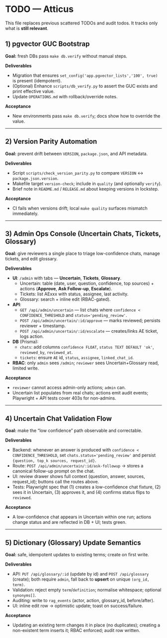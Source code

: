 # TODO — Atticus

This file replaces previous scattered TODOs and audit todos. It tracks only what is **still relevant**.

## 1) pgvector GUC Bootstrap
**Goal:** fresh DBs pass `make db.verify` without manual steps.

**Deliverables**
- Migration that ensures `set_config('app.pgvector_lists','100', true)` is present (idempotent).
- (Optional) Enhance `scripts/db_verify.py` to assert the GUC exists and print effective value.
- Update `OPERATIONS.md` with rollback/override notes.

**Acceptance**
- New environments pass `make db.verify`; docs show how to override the value.

---

## 2) Version Parity Automation
**Goal:** prevent drift between `VERSION`, `package.json`, and API metadata.

**Deliverables**
- Script `scripts/check_version_parity.py` to compare `VERSION` ↔ `package.json.version`.
- Makefile target `version-check`; include in `quality` (and optionally `verify`).
- Brief note in `README.md` / `RELEASE.md` about keeping versions in lockstep.

**Acceptance**
- CI fails when versions drift; local `make quality` surfaces mismatch immediately.

---

## 3) Admin Ops Console (Uncertain Chats, Tickets, Glossary)
**Goal:** give reviewers a single place to triage low-confidence chats, manage tickets, and edit glossary.

**Deliverables**
- **UI**: `/admin` with tabs — **Uncertain**, **Tickets**, **Glossary**.
  - Uncertain: table (date, user, question, confidence, top sources) + actions (**Approve**, **Ask Follow-up**, **Escalate**).
  - Tickets: list AExxx with status, assignee, last activity.
  - Glossary: search + inline edit (RBAC-gated).
- **API**:
  - `GET /api/admin/uncertain` — list chats where `confidence < CONFIDENCE_THRESHOLD` and `status='pending_review'`.
  - `POST /api/admin/uncertain/:id/approve` — marks reviewed; persists reviewer + timestamp.
  - `POST /api/admin/uncertain/:id/escalate` — creates/links AE ticket, logs action.
- **DB** (Prisma):
  - `chats`: add columns `confidence FLOAT`, `status TEXT DEFAULT 'ok'`, `reviewed_by`, `reviewed_at`.
  - `tickets`: ensure `AE` id, `status`, `assignee`, `linked_chat_id`.
- **RBAC**: only `admin` sees `/admin`; `reviewer` sees Uncertain+Glossary read, limited write.

**Acceptance**
- `reviewer` cannot access admin-only actions; `admin` can.
- Uncertain list populates from real chats; actions emit audit events; Playwright + API tests cover 403s for non-admins.

---

## 4) Uncertain Chat Validation Flow
**Goal:** make the “low confidence” path observable and correctable.

**Deliverables**
- Backend: whenever an answer is produced with `confidence < CONFIDENCE_THRESHOLD`, set `chats.status='pending_review'` and persist `{question, top_k sources, request_id}`.
- Route: `POST /api/admin/uncertain/:id/ask-followup` → stores a canonical follow-up prompt on the chat.
- UI: review drawer shows full context (question, answer, sources, request_id); buttons call the routes above.
- Tests: Playwright spec that (1) creates a low-confidence chat fixture, (2) sees it in Uncertain, (3) approves it, and (4) confirms status flips to `reviewed`.

**Acceptance**
- A low-confidence chat appears in Uncertain within one run; actions change status and are reflected in DB + UI; tests green.

---

## 5) Dictionary (Glossary) Update Semantics
**Goal:** safe, idempotent updates to existing terms; create on first write.

**Deliverables**
- API: `PUT /api/glossary/:id` (update by id) and `POST /api/glossary` (create); both require `admin`, fall back to **upsert** on unique `(org_id, term)`.
- Validation: reject empty `term`/`definition`; normalise whitespace; optional `synonyms[]`.
- Auditing: write to `rag_events` (actor, action, glossary_id, before/after).
- UI: inline edit row → optimistic update; toast on success/failure.

**Acceptance**
- Updating an existing term changes it in place (no duplicates); creating a non-existent term inserts it; RBAC enforced; audit row written.
